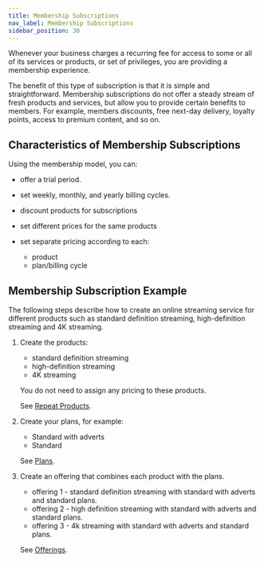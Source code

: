 ```yaml
---
title: Membership Subscriptions
nav_label: Membership Subscriptions
sidebar_position: 30
---
```


Whenever your business charges a recurring fee for access to some or all of its services or products, or set of privileges, you are providing a membership experience.

The benefit of this type of subscription is that it is simple and straightforward. Membership subscriptions do not offer a steady stream of fresh products and services, but allow you to provide certain benefits to members. For example, members discounts, free next-day delivery, loyalty points, access to premium content, and so on.

## Characteristics of Membership Subscriptions

Using the membership model, you can:

- offer a trial period.
- set weekly, monthly, and yearly billing cycles.
- discount products for subscriptions
- set different prices for the same products
- set separate pricing according to each:

    - product
    - plan/billing cycle

## Membership Subscription Example

The following steps describe how to create an online streaming service for different products such as standard definition streaming, high-definition streaming and 4K streaming.

1. Create the products:

    - standard definition streaming
    - high-definition streaming
    - 4K streaming
   
    You do not need to assign any pricing to these products.

   See [Repeat Products](https://beta.elasticpath.dev/docs/subscriptions/products/managing-products-cm).

2. Create your plans, for example:

    - Standard with adverts
    - Standard

    See [Plans](https://beta.elasticpath.dev/docs/subscriptions/subscription-plans/managing-subscription-plans-cm).

3. Create an offering that combines each product with the plans.

    - offering 1 - standard definition streaming with standard with adverts and standard plans.
    - offering 2 - high definition streaming with standard with adverts and standard plans.
    - offering 3 - 4k streaming with standard with adverts and standard plans.

    See [Offerings](https://beta.elasticpath.dev/docs/subscriptions/offerings/managing-subscription-offerings).
